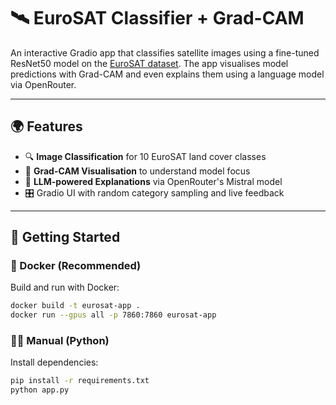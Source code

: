 # 🛰️ EuroSAT Classifier + Grad-CAM

An interactive Gradio app that classifies satellite images using a fine-tuned ResNet50 model on the [EuroSAT dataset](https://github.com/phelber/eurosat). 
The app visualises model predictions with Grad-CAM and even explains them using a language model via OpenRouter.

---

## 🌍 Features

- 🔍 **Image Classification** for 10 EuroSAT land cover classes
- 🧠 **Grad-CAM Visualisation** to understand model focus
- 🤖 **LLM-powered Explanations** via OpenRouter's Mistral model
- 🎛️ Gradio UI with random category sampling and live feedback

---

## 🚀 Getting Started

### 🐳 Docker (Recommended)

Build and run with Docker:

```bash
docker build -t eurosat-app .
docker run --gpus all -p 7860:7860 eurosat-app
```

### 🧑‍💻 Manual (Python)
Install dependencies:

```bash
pip install -r requirements.txt
python app.py
```
